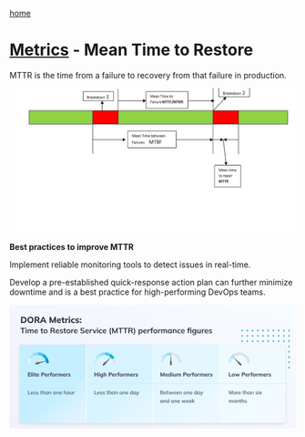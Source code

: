 [home](../README.md)
# [Metrics](README.md) - Mean Time to Restore


MTTR is the time from a failure to recovery from that failure in production.

![Mean Time to Restore Timeline](../../images/mttr-timeline.png)

**Best practices to improve MTTR**

Implement reliable monitoring tools to detect issues in real-time.

Develop a pre-established quick-response action plan can further minimize downtime and is a best practice for high-performing DevOps teams.

![Mean Time to Restore - DORA Metrics](../../images/mttr-dora.png)
